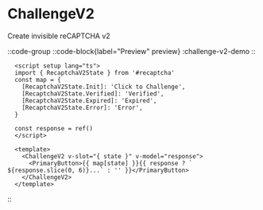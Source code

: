 # ChallengeV2

Create invisible reCAPTCHA v2

::code-group
  ::code-block{label="Preview" preview}
    :challenge-v2-demo
  ::

  ```vue [Code]
    <script setup lang="ts">
    import { RecaptchaV2State } from '#recaptcha'
    const map = {
      [RecaptchaV2State.Init]: 'Click to Challenge',
      [RecaptchaV2State.Verified]: 'Verified',
      [RecaptchaV2State.Expired]: 'Expired',
      [RecaptchaV2State.Error]: 'Error',
    }

    const response = ref()
    </script>

    <template>
      <ChallengeV2 v-slot="{ state }" v-model="response">
        <PrimaryButton>{{ map[state] }}{{ response ? ` ${response.slice(0, 6)}...` : '' }}</PrimaryButton>
      </ChallengeV2>
    </template>
  ```
::
